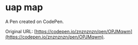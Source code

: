 # uap map

A Pen created on CodePen.

Original URL: [https://codepen.io/znznznzn/pen/OPJMqwm](https://codepen.io/znznznzn/pen/OPJMqwm).

